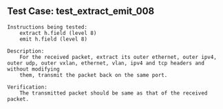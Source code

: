 Test Case: test_extract_emit_008
--------------------------------
    Instructions being tested:
        extract h.field (level 8)
        emit h.field (level 8)

    Description:
        For the received packet, extract its outer ethernet, outer ipv4, outer udp, outer vxlan, ethernet, vlan, ipv4 and tcp headers and without modifying
        them, transmit the packet back on the same port.

    Verification:
        The transmitted packet should be same as that of the received packet.
